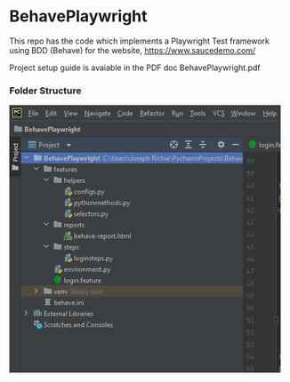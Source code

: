 # BehavePlaywright

This repo has the code which implements a Playwright Test framework using BDD (Behave) for the website, https://www.saucedemo.com/

Project setup guide is avaiable in the PDF doc BehavePlaywright.pdf

### **Folder Structure**
![img.png](img.PNG)
